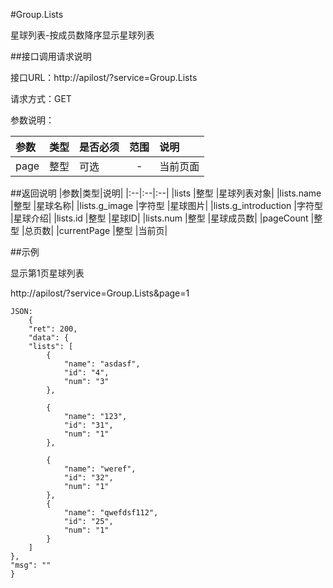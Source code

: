 #Group.Lists

星球列表-按成员数降序显示星球列表

##接口调用请求说明

接口URL：http://apilost/?service=Group.Lists

请求方式：GET

参数说明：

|参数|类型|是否必须|范围|说明|
|:--|:--|:--|:--:|:--|
|page|整型|可选|-|当前页面|

##返回说明
|参数|类型|说明|
|:--|:--|:--|
|lists                |整型  |星球列表对象|
|lists.name           |整型   |星球名称|
|lists.g_image           |字符型   |星球图片|
|lists.g_introduction           |字符型   |星球介绍|
|lists.id     |整型 |星球ID|
|lists.num           |整型 |星球成员数|
|pageCount           |整型 |总页数|
|currentPage           |整型 |当前页|


##示例

显示第1页星球列表

http://apilost/?service=Group.Lists&page=1

    JSON:
        {
        "ret": 200,
        "data": {
        "lists": [
            {
                "name": "asdasf",
                "id": "4",
                "num": "3"
            },
            
            {
                "name": "123",
                "id": "31",
                "num": "1"
            },

            {
                "name": "weref",
                "id": "32",
                "num": "1"
            },
            {
                "name": "qwefdsf112",
                "id": "25",
                "num": "1"
            }
        ]
    },
    "msg": ""
    }
